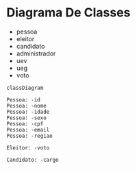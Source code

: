 # Diagrama De Classes

- pessoa
- eleitor
- candidato
- administrador
- uev
- ueg
- voto

```mermaid
classDiagram

Pessoa: -id
Pessoa: -nome
Pessoa: -idade
Pessoa: -sexo
Pessoa: -cpf
Pessoa: -email
Pessoa: -regiao

Eleitor: -voto

Candidato: -cargo


```
